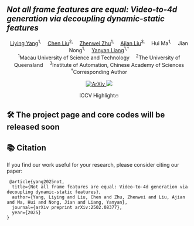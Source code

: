 ## ***Not all frame features are equal: Video-to-4d generation via decoupling dynamic-static features***

<div>
<div align="center">
    <a href='https://github.com/LiyingCV' target='_blank'>Liying Yang</a><sup>1,</sup>&emsp;
    <a href='https://scholar.google.com.hk/citations?user=HmvE2WsAAAAJ&hl=zh-CN' target='_blank'>Chen Liu</a><sup>2,</sup>&emsp;
    <a href='https://github.com/GaryZhu1996' target='_blank'>Zhenwei Zhu</a><sup>1,</sup>&emsp;
    <a href='https://scholar.google.com.hk/citations?user=isWtY64AAAAJ&hl=zh-CN' target='_blank'>Ajian Liu</a><sup>3,</sup>&emsp;
    Hui Ma</a><sup>1,</sup>&emsp;
    Jian Nong</a><sup>1,</sup>&emsp;
    <a href='https://scholar.google.com.hk/citations?user=-LEgoWMAAAAJ&hl=zh-CN' target='_blank'>Yanyan Liang</a><sup>1,†</sup>
</div>
<div>
<div align="center">
    <sup>1</sup>Macau University of Science and Technology&emsp;
    <sup>2</sup>The University of Queensland&emsp;
    <sup>3</sup>Institute of Automation, Chinese Academy of Sciences
</div>
<div align="center">
<sup>†</sup>Corresponding Author
</div>

<p align="center">
  <a href="https://arxiv.org/abs/2502.08377" target='_blank'>
    <img src="http://img.shields.io/badge/arXiv-2503.20785-b31b1b?logo=arxiv&logoColor=b31b1b" alt="ArXiv">
  </a>
  <a href="https://github.com/LiyingCV/DS4D" target='_blank'>
    <img src="https://img.shields.io/badge/Project-Page-red?logo=googlechrome&logoColor=red">
  </a>
  
<div align="center">
    ICCV Highlight🔥
</div>


## 🛠️ The project page and core codes will be released soon



## 📚 Citation
If you find our work useful for your research, please consider citing our paper:

```
 @article{yang2025not,
  title={Not all frame features are equal: Video-to-4d generation via decoupling dynamic-static features},
  author={Yang, Liying and Liu, Chen and Zhu, Zhenwei and Liu, Ajian and Ma, Hui and Nong, Jian and Liang, Yanyan},
  journal={arXiv preprint arXiv:2502.08377},
  year={2025}
}
```
